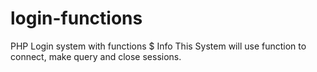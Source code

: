 # login-functions
PHP Login system with functions
$ Info
This System will use function to connect, make query and close sessions.
